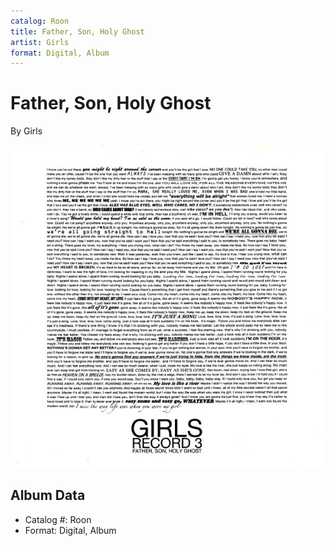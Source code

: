 ```yaml
---
catalog: Roon
title: Father, Son, Holy Ghost
artist: Girls
format: Digital, Album
---
```


# Father, Son, Holy Ghost

By Girls

![](../../assets/albumcovers/Girls-Father__Son__Holy_Ghost.png)

## Album Data

- Catalog #: Roon
- Format: Digital, Album

